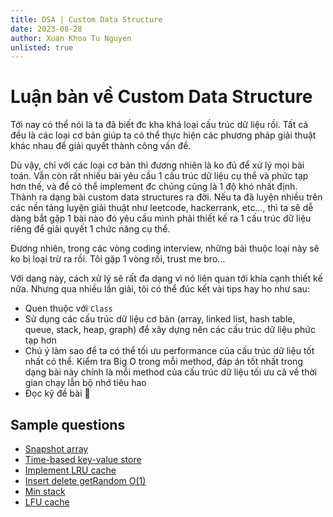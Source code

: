 ```yaml
---
title: DSA | Custom Data Structure
date: 2023-08-28
author: Xuan Khoa Tu Nguyen
unlisted: true
---
```


# Luận bàn về Custom Data Structure

Tới nay có thể nói là ta đã biết đc kha khá loại cấu trúc dữ liệu rồi. Tất cả đều là các loại cơ bản
giúp ta có thể thực hiện các phương pháp giải thuật khác nhau để giải quyết thành công vấn đề.

Dù vậy, chỉ với các loại cơ bản thì đương nhiên là ko đủ để xử lý mọi bài toán. Vẫn còn rất nhiều
bài yêu cầu 1 cấu trúc dữ liệu cụ thể và phức tạp hơn thế, và để có thể implement đc chúng cũng là 1
độ khó nhất định. Thành ra dạng bài custom data structures ra đời. Nếu ta đã luyện nhiều trên các
nền tảng luyện giải thuật như leetcode, hackerrank, etc..., thì ta sẽ dễ dàng bắt gặp 1 bài nào đó
 yêu cầu mình phải thiết kế ra 1 cấu trúc dữ liệu riêng để giải quyết 1 chức năng cụ thể.

Đương nhiên, trong các vòng coding interview, những bài thuộc loại này sẽ ko bị loại trừ ra rồi.
Tôi gặp 1 vòng rồi, trust me bro...

Với dạng này, cách xử lý sẽ rất đa dạng vì nó liên quan tới khía cạnh thiết kế nữa. Nhưng qua nhiều
lần giải, tôi có thể đúc kết vài tips hay ho như sau:

- Quen thuộc với `Class`
- Sử dụng các cấu trúc dữ liệu cơ bản (array, linked list, hash table, queue, stack, heap, graph) để xây dựng nên các cấu trúc dữ liệu phức tạp hơn
- Chú ý làm sao để ta có thể tối ưu performance của cấu trúc dữ liệu tốt nhất có thể. Kiểm tra Big O trong mỗi method, đáp án tốt nhất trong dạng bài này chính là mỗi method của cấu trúc dữ liệu tối ưu cả về thời gian chạy lẫn bộ nhớ tiêu hao
- Đọc kỹ đề bài 🙂

## Sample questions

- [Snapshot array](https://leetcode.com/problems/snapshot-array)
- [Time-based key-value store](https://leetcode.com/problems/time-based-key-value-store)
- [Implement LRU cache](https://leetcode.com/problems/lru-cache)
- [Insert delete getRandom O(1)](https://leetcode.com/problems/insert-delete-getrandom-o1)
- [Min stack](https://leetcode.com/problems/min-stack)
- [LFU cache](https://leetcode.com/problems/lfu-cache)
